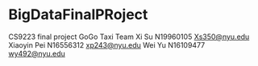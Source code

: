 BigDataFinalPRoject
===================

CS9223 final project GoGo Taxi Team
Xi Su 
N19960105
Xs350@nyu.edu
Xiaoyin Pei
N16556312
xp243@nyu.edu
Wei Yu
N16109477
wy492@nyu.edu

